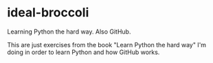 # ideal-broccoli

Learning Python the hard way. Also GitHub. 

This are just exercises from the book "Learn Python the hard way" I'm doing in order to learn Python and how GitHub works. 
